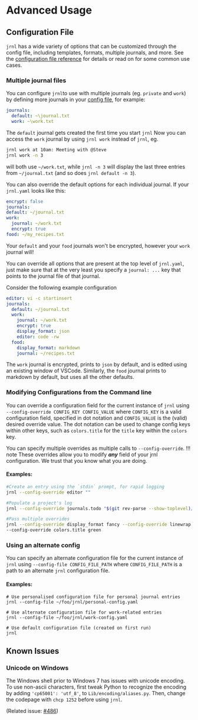 <!-- Copyright (C) 2012-2021 jrnl contributors
     License: https://www.gnu.org/licenses/gpl-3.0.html -->

# Advanced Usage

## Configuration File

`jrnl` has a wide variety of options that can be customized through the config file,
including templates, formats, multiple journals, and more. See
the [configuration file reference](./reference-config-file.md) for details
or read on for some common use cases.

### Multiple journal files

You can configure `jrnl`to use with multiple journals (eg.
`private` and `work`) by defining more journals in your [config file](./reference-config-file.md),
for example:

``` yaml
journals:
  default: ~\journal.txt
  work: ~\work.txt
```

The `default` journal gets created the first time you start `jrnl`
Now you can access the `work` journal by using `jrnl work` instead of
`jrnl`, eg.

``` sh
jrnl work at 10am: Meeting with @Steve
jrnl work -n 3
```

will both use `~/work.txt`, while `jrnl -n 3` will display the last
three entries from `~/journal.txt` (and so does `jrnl default -n 3`).

You can also override the default options for each individual journal.
If your `jrnl.yaml` looks like this:

``` yaml
encrypt: false
journals:
default: ~/journal.txt
work:
  journal: ~/work.txt
  encrypt: true
food: ~/my_recipes.txt
```

Your `default` and your `food` journals won't be encrypted, however your
`work` journal will!

You can override all options that are present at
the top level of `jrnl.yaml`, just make sure that at the very least
you specify a `journal: ...` key that points to the journal file of
that journal.

Consider the following example configuration

```yaml
editor: vi -c startinsert 
journals: 
  default: ~/journal.txt 
  work: 
    journal: ~/work.txt 
    encrypt: true 
    display_format: json 
    editor: code -rw 
  food:
    display_format: markdown 
    journal: ~/recipes.txt 
```

The `work` journal is encrypted, prints to `json` by default, and is edited using an existing window of VSCode. Similarly, the `food` journal prints to markdown by default, but uses all the other defaults.

### Modifying Configurations from the Command line 

You can override a configuration field for the current instance of `jrnl` using `--config-override CONFIG_KEY CONFIG_VALUE` where `CONFIG_KEY` is a valid configuration field, specified in dot notation and `CONFIG_VALUE` is the (valid) desired override value. The dot notation can be used to change config keys within other keys, such as `colors.title` for the `title` key within the `colors` key.

You can specify multiple overrides as multiple calls to `--config-override`.
!!! note
    These overrides allow you to modify ***any*** field of your jrnl configuration. We trust that you know what you are doing. 

#### Examples: 

``` sh
#Create an entry using the `stdin` prompt, for rapid logging
jrnl --config-override editor ""

#Populate a project's log
jrnl --config-override journals.todo "$(git rev-parse --show-toplevel)/todo.txt" todo find my towel 

#Pass multiple overrides 
jrnl --config-override display_format fancy --config-override linewrap 20 \
--config-override colors.title green

```

### Using an alternate config

You can specify an alternate configuration file for the current instance of `jrnl` using `--config-file CONFIG_FILE_PATH` where
`CONFIG_FILE_PATH` is a path to an alternate `jrnl` configuration file. 

#### Examples:

```
# Use personalised configuration file for personal journal entries
jrnl --config-file ~/foo/jrnl/personal-config.yaml

# Use alternate configuration file for work-related entries
jrnl --config-file ~/foo/jrnl/work-config.yaml

# Use default configuration file (created on first run)
jrnl
```

## Known Issues

### Unicode on Windows

The Windows shell prior to Windows 7 has issues with unicode encoding.
To use non-ascii characters, first tweak Python to recognize the encoding by adding `'cp65001': 'utf_8'`, to `Lib/encoding/aliases.py`. Then, change the codepage with `chcp 1252` before using `jrnl`.

(Related issue: [#486](https://github.com/jrnl-org/jrnl/issues/486))
